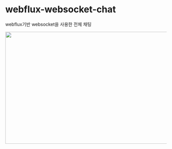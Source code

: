 # webflux-websocket-chat
webflux기반 websocket을 사용한 전체 채팅

<img width="650" height="350" src="https://github.com/O-Wensu/webflux-websocket-chat/assets/47537803/5d07a6f5-8e4d-442c-8752-ffbfbf17a0a4">
